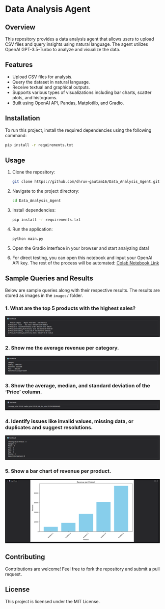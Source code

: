 # Data Analysis Agent

## Overview
This repository provides a data analysis agent that allows users to upload CSV files and query insights using natural language. The agent utilizes OpenAI GPT-3.5-Turbo to analyze and visualize the data.

## Features
- Upload CSV files for analysis.
- Query the dataset in natural language.
- Receive textual and graphical outputs.
- Supports various types of visualizations including bar charts, scatter plots, and histograms.
- Built using OpenAI API, Pandas, Matplotlib, and Gradio.

## Installation
To run this project, install the required dependencies using the following command:
```sh
pip install -r requirements.txt
```

## Usage
1. Clone the repository:
   ```sh
   git clone https://github.com/dhruv-gautam16/Data_Analysis_Agent.git
   ```
2. Navigate to the project directory:
   ```sh
   cd Data_Analysis_Agent
   ```
3. Install dependencies:
   ```sh
   pip install -r requirements.txt
   ```
4. Run the application:
   ```sh
   python main.py
   ```
5. Open the Gradio interface in your browser and start analyzing data!

6. For direct testing, you can open this notebook and input your OpenAI API key. The rest of the process will be automated: [Colab Notebook Link](https://colab.research.google.com/drive/1Kri-AjHUIEE8opM25wWM0LujyR6C6HmJ?usp=sharing)

## Sample Queries and Results
Below are sample queries along with their respective results. The results are stored as images in the `images/` folder.

### 1. What are the top 5 products with the highest sales?
![Top 5 Products](images/image1.png)

### 2. Show me the average revenue per category.
![Sales per Category](images/image2.png)

### 3. Show the average, median, and standard deviation of the ‘Price’ column.
![Revenue per Region](images/image3.png)

### 4. Identify issues like invalid values, missing data, or duplicates and suggest resolutions.
![Price Distribution](images/image4.png)

### 5. Show a bar chart of revenue per product.
![Sales Trends](images/image5.png)

## Contributing
Contributions are welcome! Feel free to fork the repository and submit a pull request.

## License
This project is licensed under the MIT License.


